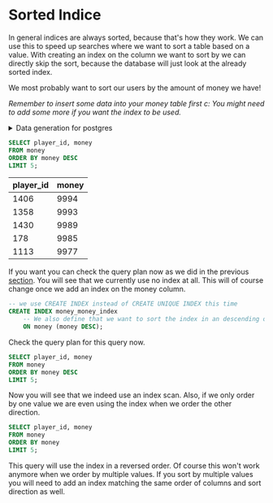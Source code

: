 # Sorted Indice

In general indices are always sorted, because that's how they work. We can use this to speed up searches
where we want to sort a table based on a value. With creating an index on the column we want to sort by we can
directly skip the sort, because the database will just look at the already sorted index.

We most probably want to sort our users by the amount of money we have!

*Remember to insert some data into your money table first c: You might need to add some more if you want the index 
to be used.*

<details>
<summary>Data generation for postgres</summary>

```sql
-- clear table
DELETE
FROM money;

-- We need to generate some more values to force the index usage
INSERT INTO player(player_name) (SELECT 'player name' FROM GENERATE_SERIES(1, 1500));

-- Generate some random money values
INSERT INTO money (SELECT id, ROUND(RANDOM() * 10000) FROM player);
```

</details>

```sql
SELECT player_id, money
FROM money
ORDER BY money DESC
LIMIT 5;
```

| player\_id | money |
|:-----------|:------|
| 1406       | 9994  |
| 1358       | 9993  |
| 1430       | 9989  |
| 178        | 9985  |
| 1113       | 9977  |

If you want you can check the query plan now as we did in the previous [section](../query_planer.md). You will see
that we currently use no index at all. This will of course change once we add an index on the money column.

```sql
-- we use CREATE INDEX instead of CREATE UNIQUE INDEX this time
CREATE INDEX money_money_index
    -- We also define that we want to sort the index in an descending order. Ascending is the default.
    ON money (money DESC);
```

Check the query plan for this query now.

```sql
SELECT player_id, money
FROM money
ORDER BY money DESC
LIMIT 5;
```

Now you will see that we indeed use an index scan. Also, if we only order by one value we are even using the index 
when we order the other direction.

```sql
SELECT player_id, money
FROM money
ORDER BY money
LIMIT 5;
```

This query will use the index in a reversed order. Of course this won't work anymore when we order by multiple 
values. If you sort by multiple values you will need to add an index matching the same order of columns and sort 
direction as well.
